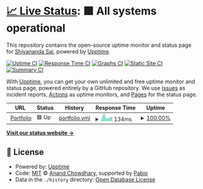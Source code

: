 # [📈 Live Status](https://ssk090.github.io/portfolio-upptime): <!--live status--> **🟩 All systems operational**

This repository contains the open-source uptime monitor and status page for [Shivananda Sai](https://shivanandasai.vercel.app/), powered by [Upptime](https://github.com/upptime/upptime).

[![Uptime CI](https://github.com/ssk090/portfolio-upptime/workflows/Uptime%20CI/badge.svg)](https://github.com/ssk090/portfolio-upptime/actions?query=workflow%3A%22Uptime+CI%22)
[![Response Time CI](https://github.com/ssk090/portfolio-upptime/workflows/Response%20Time%20CI/badge.svg)](https://github.com/ssk090/portfolio-upptime/actions?query=workflow%3A%22Response+Time+CI%22)
[![Graphs CI](https://github.com/ssk090/portfolio-upptime/workflows/Graphs%20CI/badge.svg)](https://github.com/ssk090/portfolio-upptime/actions?query=workflow%3A%22Graphs+CI%22)
[![Static Site CI](https://github.com/ssk090/portfolio-upptime/workflows/Static%20Site%20CI/badge.svg)](https://github.com/ssk090/portfolio-upptime/actions?query=workflow%3A%22Static+Site+CI%22)
[![Summary CI](https://github.com/ssk090/portfolio-upptime/workflows/Summary%20CI/badge.svg)](https://github.com/ssk090/portfolio-upptime/actions?query=workflow%3A%22Summary+CI%22)

With [Upptime](https://upptime.js.org), you can get your own unlimited and free uptime monitor and status page, powered entirely by a GitHub repository. We use [Issues](https://github.com/ssk090/portfolio-upptime/issues) as incident reports, [Actions](https://github.com/ssk090/portfolio-upptime/actions) as uptime monitors, and [Pages](https://ssk090.github.io/portfolio-upptime) for the status page.

<!--start: status pages-->
<!-- This summary is generated by Upptime (https://github.com/upptime/upptime) -->
<!-- Do not edit this manually, your changes will be overwritten -->
<!-- prettier-ignore -->
| URL | Status | History | Response Time | Uptime |
| --- | ------ | ------- | ------------- | ------ |
| <img alt="" src="https://icons.duckduckgo.com/ip3/shivanandasai.vercel.app.ico" height="13"> [Portfolio](https://shivanandasai.vercel.app/) | 🟩 Up | [portfolio.yml](https://github.com/ssk090/portfolio-upptime/commits/HEAD/history/portfolio.yml) | <details><summary><img alt="Response time graph" src="./graphs/portfolio/response-time-week.png" height="20"> 134ms</summary><br><a href="https://ssk090.github.io/portfolio-upptime/history/portfolio"><img alt="Response time 150" src="https://img.shields.io/endpoint?url=https%3A%2F%2Fraw.githubusercontent.com%2Fssk090%2Fportfolio-upptime%2FHEAD%2Fapi%2Fportfolio%2Fresponse-time.json"></a><br><a href="https://ssk090.github.io/portfolio-upptime/history/portfolio"><img alt="24-hour response time 125" src="https://img.shields.io/endpoint?url=https%3A%2F%2Fraw.githubusercontent.com%2Fssk090%2Fportfolio-upptime%2FHEAD%2Fapi%2Fportfolio%2Fresponse-time-day.json"></a><br><a href="https://ssk090.github.io/portfolio-upptime/history/portfolio"><img alt="7-day response time 134" src="https://img.shields.io/endpoint?url=https%3A%2F%2Fraw.githubusercontent.com%2Fssk090%2Fportfolio-upptime%2FHEAD%2Fapi%2Fportfolio%2Fresponse-time-week.json"></a><br><a href="https://ssk090.github.io/portfolio-upptime/history/portfolio"><img alt="30-day response time 144" src="https://img.shields.io/endpoint?url=https%3A%2F%2Fraw.githubusercontent.com%2Fssk090%2Fportfolio-upptime%2FHEAD%2Fapi%2Fportfolio%2Fresponse-time-month.json"></a><br><a href="https://ssk090.github.io/portfolio-upptime/history/portfolio"><img alt="1-year response time 150" src="https://img.shields.io/endpoint?url=https%3A%2F%2Fraw.githubusercontent.com%2Fssk090%2Fportfolio-upptime%2FHEAD%2Fapi%2Fportfolio%2Fresponse-time-year.json"></a></details> | <details><summary><a href="https://ssk090.github.io/portfolio-upptime/history/portfolio">100.00%</a></summary><a href="https://ssk090.github.io/portfolio-upptime/history/portfolio"><img alt="All-time uptime 100.00%" src="https://img.shields.io/endpoint?url=https%3A%2F%2Fraw.githubusercontent.com%2Fssk090%2Fportfolio-upptime%2FHEAD%2Fapi%2Fportfolio%2Fuptime.json"></a><br><a href="https://ssk090.github.io/portfolio-upptime/history/portfolio"><img alt="24-hour uptime 100.00%" src="https://img.shields.io/endpoint?url=https%3A%2F%2Fraw.githubusercontent.com%2Fssk090%2Fportfolio-upptime%2FHEAD%2Fapi%2Fportfolio%2Fuptime-day.json"></a><br><a href="https://ssk090.github.io/portfolio-upptime/history/portfolio"><img alt="7-day uptime 100.00%" src="https://img.shields.io/endpoint?url=https%3A%2F%2Fraw.githubusercontent.com%2Fssk090%2Fportfolio-upptime%2FHEAD%2Fapi%2Fportfolio%2Fuptime-week.json"></a><br><a href="https://ssk090.github.io/portfolio-upptime/history/portfolio"><img alt="30-day uptime 100.00%" src="https://img.shields.io/endpoint?url=https%3A%2F%2Fraw.githubusercontent.com%2Fssk090%2Fportfolio-upptime%2FHEAD%2Fapi%2Fportfolio%2Fuptime-month.json"></a><br><a href="https://ssk090.github.io/portfolio-upptime/history/portfolio"><img alt="1-year uptime 100.00%" src="https://img.shields.io/endpoint?url=https%3A%2F%2Fraw.githubusercontent.com%2Fssk090%2Fportfolio-upptime%2FHEAD%2Fapi%2Fportfolio%2Fuptime-year.json"></a></details>

<!--end: status pages-->

[**Visit our status website →**](https://ssk090.github.io/portfolio-upptime)

## 📄 License

- Powered by: [Upptime](https://github.com/upptime/upptime)
- Code: [MIT](./LICENSE) © [Anand Chowdhary](https://anandchowdhary.com), supported by [Pabio](https://pabio.com)
- Data in the `./history` directory: [Open Database License](https://opendatacommons.org/licenses/odbl/1-0/)
